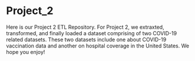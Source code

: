 # Project_2
Here is our Project 2 ETL Repository.
For Project 2, we extraxted, transformed, and finally loaded a dataset comprising of two COVID-19 related datasets.
These two datasets include one about COVID-19 vaccination data and another on hospital coverage in the United States.
We hope you enjoy! 
